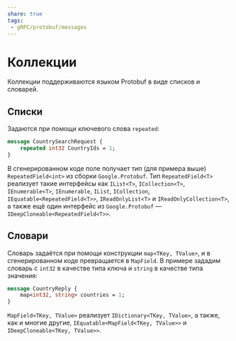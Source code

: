 ```yaml
---
share: true
tags:
 - gRPC/protobuf/messages
---
```

# Коллекции
Коллекции поддерживаются языком Protobuf в виде списков и словарей.
## Списки
Задаются при помощи ключевого слова `repeated`:
```protobuf
message CountrySearchRequest {
	repeated int32 CountryIds = 1;
}
```
В сгенерированном коде поле получает тип (для примера выше) `RepeatedField<int>` из сборки `Google.Protobuf`. Тип `RepeatedField<T>` реализует такие интерфейсы как `IList<T>`, `ICollection<T>`, `IEnumerable<T>`, `IEnumerable`, `IList`, `ICollection`, `IEquatable<RepeatedField<T>>`, `IReadOnlyList<T>` и `IReadOnlyCollection<T>`, а также ещё один интерфейс из `Google.Protobuf` — `IDeepCloneable<RepeatedField<T>>`.
## Словари
Словарь задаётся при помощи конструкции `map<TKey, TValue>`, и в сгенерированном коде превращается в `MapField`. В примере зададим словарь с `int32` в качестве типа ключа и `string` в качестве типа значения:
```protobuf
message CountryReply {
	map<int32, string> countries = 1;
}
```
`MapField<TKey, TValue>` реализует `IDictionary<TKey, TValue>`, а также, как и многие другие, `IEquatable<MapField<TKey, TValue>>` и `IDeepCloneable<TKey, TValue>>`.
